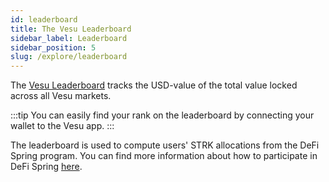 ```yaml
---
id: leaderboard
title: The Vesu Leaderboard
sidebar_label: Leaderboard
sidebar_position: 5
slug: /explore/leaderboard
---
```


The [Vesu Leaderboard](https://vesu.xyz/leaderboard) tracks the USD-value of the total value locked across all Vesu markets.

:::tip
You can easily find your rank on the leaderboard by connecting your wallet to the Vesu app.
:::

The leaderboard is used to compute users' STRK allocations from the DeFi Spring program. You can find more information about how to participate in DeFi Spring [here](./defi-spring.md).